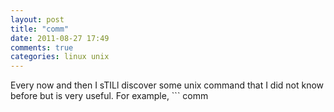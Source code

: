 ```yaml
---
layout: post
title: "comm"
date: 2011-08-27 17:49
comments: true
categories: linux unix
---
```


Every now and then I sTILl discover some unix command that I did not know before but is very useful. For example, ```
comm
```.

